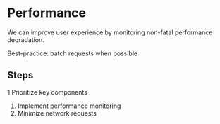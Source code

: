 # Performance

We can improve user experience by monitoring non-fatal performance degradation.

Best-practice: batch requests when possible

## Steps

1 Prioritize key components
1. Implement performance monitoring
1. Minimize network requests
